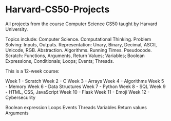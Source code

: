# Harvard-CS50-Projects
All projects from the course Computer Science CS50 taught by Harvard University. 

Topics include: Computer Science. Computational Thinking. Problem Solving: Inputs, Outputs. Representation: Unary, Binary, Decimal, ASCII, Unicode, RGB. Abstraction. Algorithms. Running Times. Pseudocode. Scratch: Functions, Arguments, Return Values; Variables; Boolean Expressions, Conditionals; Loops; Events; Threads.

This is a 12-week course:

Week 1 - Scratch
Week 2 - C
Week 3 - Arrays
Week 4 - Algorithms
Week 5 - Memory
Week 6 - Data Structures
Week 7 - Python
Week 8 - SQL
Week 9 - HTML, CSS, JavaScript
Week 10 - Flask
Week 11 - Emoji
Week 12 - Cybersecurity


Boolean expression
Loops
Events
Threads
Variables
Return values
Arguments
